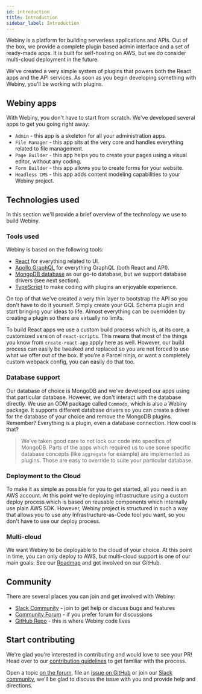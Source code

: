 ```yaml
---
id: introduction
title: Introduction
sidebar_label: Introduction
---
```


Webiny is a platform for building serverless applications and APIs. Out of the box, we provide a complete plugin based admin interface and a set of ready-made apps. It is built for self-hosting on AWS, but we do consider multi-cloud deployment in the future.

We've created a very simple system of plugins that powers both the React apps and the API services. As soon as you begin developing something with Webiny, you'll be working with plugins.

## Webiny apps

With Webiny, you don't have to start from scratch. We've developed several apps to get you going right away:

- `Admin` - this app is a skeleton for all your administration apps.
- `File Manager` - this app sits at the very core and handles everything related to file management.
- `Page Builder` - this app helps you to create your pages using a visual editor, without any coding.
- `Form Builder` - this app allows you to create forms for your website.
- `Headless CMS` - this app adds content modeling capabilities to your Webiny project.

## Technologies used

In this section we'll provide a brief overview of the technology we use to build Webiny.

### Tools used

Webiny is based on the following tools:

- [React](https://reactjs.org/) for everything related to UI.
- [Apollo GraphQL](https://www.apollographql.com/) for everything GraphQL (both React and API).
- [MongoDB database](https://www.mongodb.com/) as our go-to database, but we support database drivers (see next section).
- [TypeScript](https://www.typescriptlang.org/) to make coding with plugins an enjoyable experience.

On top of that we've created a very thin layer to bootstrap the API so you don't have to do it yourself. Simply create your GQL Schema plugin and start bringing your ideas to life. Almost everything can be overridden by creating a plugin so there are virtually no limits.

To build React apps we use a custom build process which is, at its core, a customized version of `react-scripts`. This means that most of the things you know from `create-react-app` apply here as well. However, our build process can easily be tweaked and replaced so you are not forced to use what we offer out of the box. If you're a Parcel ninja, or want a completely custom webpack config, you can easily do that too.

### Database support

Our database of choice is MongoDB and we've developed our apps using that particular database. However, we don't interact with the database directly. We use an ODM package called `Commodo`, which is also a Webiny package. It supports different database drivers so you can create a driver for the database of your choice and remove the MongoDB plugins. Remember? Everything is a plugin, even a database connection. How cool is that?

> We've taken good care to not lock our code into specifics of MongoDB. Parts of the apps which required us to use some specific database concepts (like `aggregate` for example) are implemented as plugins. Those are easy to override to suite your particular database.

### Deployment to the Cloud

To make it as simple as possible for you to get started, all you need is an AWS account. At this point we're deploying infrastructure using a custom deploy process which is based on reusable components which internally use plain AWS SDK. However, Webiny project is structured in such a way that allows you to use any Infrastructure-as-Code tool you want, so you don't have to use our deploy process.

### Multi-cloud

We want Webiny to be deployable to the cloud of your choice. At this point in time, you can only deploy to AWS, but multi-cloud support is one of our main goals. See our [Roadmap](https://github.com/webiny/webiny-js/projects/7) and get involved on our GitHub.

## Community

There are several places you can join and get involved with Webiny:

- [Slack Community](https://www.webiny.com/slack) - join to get help or discuss bugs and features
- [Community Forum](https://community.webiny.com/) - if you prefer forum for discussions
- [GitHub Repo](https://github.com/webiny/webiny-js) - this is where Webiny code lives

## Start contributing

We're glad you're interested in contributing and would love to see your PR! Head over to our [contribution guidelines](https://github.com/webiny/webiny-js/blob/master/docs/CONTRIBUTING.md) to get familiar with the process.

Open a topic [on the forum](https://community.webiny.com/), file an [issue on GitHub](https://github.com/webiny/webiny-js/issues) or join our [Slack community](https://www.webiny.com/slack), we'll be glad to discuss the issue with you and provide help and directions.
